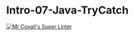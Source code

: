# Intro-07-Java-TryCatch
[![Mr Coxall's Super Linter](https://github.com/ICS4U-Programming-JessahT/Intro-07-Java-TryCatch/workflows/Mr%20Coxall's%20Super%20Linter/badge.svg)](https://github.com/ICS4U-Programming-JessahT/Intro-07-Java-TryCatch/actions/)
